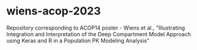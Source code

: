 # wiens-acop-2023
Repository corresponding to ACOP14 poster - Wiens et al., "Illustrating Integration and Interpretation of the Deep Compartment Model Approach using Keras and R in a Population PK Modeling Analysis"
